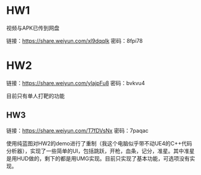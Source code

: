 # HW1
视频与APK已传到网盘

链接：https://share.weiyun.com/xl9dqqIk 密码：8fpi78

# HW2
链接：https://share.weiyun.com/ylajpFu8 密码：bvkvu4

目前只有单人打靶的功能



## HW3

链接：https://share.weiyun.com/T7fDVsNx 密码：7paqac

使用纯蓝图对HW2的demo进行了重制（我这个电脑似乎带不动UE4的C++代码分析器），实现了一些简单的UI，包括跳跃，开枪，血条，记分，准星。其中准星是用HUD做的，剩下的都是用UMG实现。目前只实现了基本功能，可选项没有实现。

